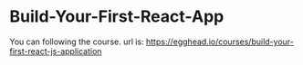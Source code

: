 # Build-Your-First-React-App
You can following the course. url is: https://egghead.io/courses/build-your-first-react-js-application
